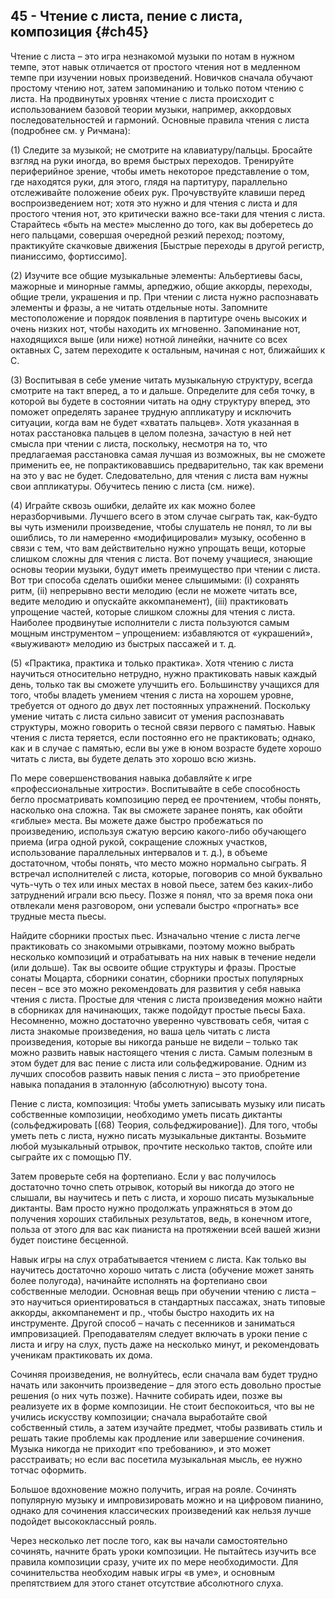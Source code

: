 ## 45 - Чтение с листа, пение с листа, композиция {#ch45}

Чтение с листа – это игра незнакомой музыки по нотам в нужном темпе, этот навык отличается от простого чтения нот в медленном темпе при изучении новых произведений. Новичков сначала обучают простому чтению нот, затем запоминанию и только потом чтению с листа. На продвинутых уровнях чтение с листа происходит с использованием базовой теории музыки, например, аккордовых последовательностей и гармоний. Основные правила чтения с листа (подробнее см. у Ричмана):

(1) Следите за музыкой; не смотрите на клавиатуру/пальцы. Бросайте взгляд на руки иногда, во время быстрых переходов. Тренируйте периферийное зрение, чтобы иметь некоторое представление о том, где находятся руки, для этого, глядя на партитуру, параллельно отслеживайте положение обеих рук. Прочувствуйте клавиши перед воспроизведением нот; хотя это нужно и для чтения с листа и для простого чтения нот, это критически важно все-таки для чтения с листа. Старайтесь «быть на месте» мысленно до того, как вы доберетесь до него пальцами, совершая очередной резкий переход; поэтому, практикуйте скачковые движения [Быстрые переходы в другой регистр, пианиссимо, фортиссимо].

(2) Изучите все общие музыкальные элементы: Альбертиевы басы, мажорные и минорные гаммы, арпеджио, общие аккорды, переходы, общие трели, украшения и пр. При чтении с листа нужно распознавать элементы и фразы, а не читать отдельные ноты. Запомните местоположение и порядок появления в партитуре очень высоких и очень низких нот, чтобы находить их мгновенно. Запоминание нот, находящихся выше (или ниже) нотной линейки, начните со всех октавных C, затем переходите к остальным, начиная с нот, ближайших к C.

(3) Воспитывая в себе умение читать музыкальную структуру, всегда смотрите на такт вперед, а то и дальше. Определите для себя точку, в которой вы будете в состоянии читать на одну структуру вперед, это поможет определять заранее трудную аппликатуру и исключить ситуации, когда вам не будет «хватать пальцев». Хотя указанная в нотах расстановка пальцев в целом полезна, зачастую в ней нет смысла при чтении с листа, поскольку, несмотря на то, что предлагаемая расстановка самая лучшая из возможных, вы не сможете применить ее, не попрактиковавшись предварительно, так как времени на это у вас не будет. Следовательно, для чтения с листа вам нужны свои аппликатуры. Обучитесь пению с листа (см. ниже).

(4) Играйте сквозь ошибки, делайте их как можно более неразборчивыми. Лучшего всего в этом случае сыграть так, как-будто вы чуть изменили произведение, чтобы слушатель не понял, то ли вы ошиблись, то ли намеренно «модифицировали» музыку, особенно в связи с тем, что вам действительно нужно упрощать вещи, которые слишком сложны для чтения с листа. Вот почему учащиеся, знающие основы теории музыки, будут иметь преимущество при чтении с листа. Вот три способа сделать ошибки менее слышимыми: (i) сохранять ритм, (ii) непрерывно вести мелодию (если не можете читать все, ведите мелодию и опускайте аккомпанемент), (iii) практиковать упрощение частей, которые слишком сложны для чтения с листа. Наиболее продвинутые исполнители с листа пользуются самым мощным инструментом – упрощением: избавляются от «украшений», «выуживают» мелодию из быстрых пассажей и т. д.

(5) «Практика, практика и только практика». Хотя чтению с листа научиться относительно нетрудно, нужно практиковать навык каждый день, только так вы сможете улучшить его. Большинству учащихся для того, чтобы владеть умением чтения с листа на хорошем уровне, требуется от одного до двух лет постоянных упражнений. Поскольку умение читать с листа сильно зависит от умения распознавать структуры, можно говорить о тесной связи первого с памятью. Навык чтения с листа теряется, если постоянно его не практиковать; однако, как и в случае с памятью, если вы уже в юном возрасте будете хорошо читать с листа, вы будете делать это хорошо всю жизнь.

По мере совершенствования навыка добавляйте к игре «профессиональные хитрости». Воспитывайте в себе способность бегло просматривать композицию перед ее прочтением, чтобы понять, насколько она сложна. Так вы сможете заранее понять, как обойти «гиблые» места. Вы можете даже быстро пробежаться по произведению, используя сжатую версию какого-либо обучающего приема (игра одной рукой, сокращение сложных участков, использование параллельных интервалов и т. д.), в объеме достаточном, чтобы понять, что место можно нормально сыграть. Я встречал исполнителей с листа, которые, поговорив со мной буквально чуть-чуть о тех или иных местах в новой пьесе, затем без каких-либо затруднений играли всю пьесу. Позже я понял, что за время пока они отвлекали меня разговором, они успевали быстро «прогнать» все трудные места пьесы.

Найдите сборники простых пьес. Изначально чтение с листа легче практиковать со знакомыми отрывками, поэтому можно выбрать несколько композиций и отрабатывать на них навык в течение недели (или дольше). Так вы освоите общие структуры и фразы. Простые сонаты Моцарта, сборники сонатин, сборники простых популярных песен – все это можно рекомендовать для развития у себя навыка чтения с листа. Простые для чтения с листа произведения можно найти в сборниках для начинающих, также подойдут простые пьесы Баха. Несомненно, можно достаточно уверенно чувствовать себя, читая с листа знакомые произведения, но ваша цель читать с листа произведения, которые вы никогда раньше не видели – только так можно развить навык настоящего чтения с листа. Самым полезным в этом будет для вас пение с листа или сольфеджирование. Одним из лучших способов развить навык пения с листа – это приобретение навыка попадания в эталонную (абсолютную) высоту тона.

Пение с листа, композиция: Чтобы уметь записывать музыку или писать собственные композиции, необходимо уметь писать диктанты (сольфеджировать [(68) Теория, сольфеджирование]). Для того, чтобы уметь петь с листа, нужно писать музыкальные диктанты. Возьмите любой музыкальный отрывок, прочтите несколько тактов, спойте или сыграйте их с помощью ПУ.

Затем проверьте себя на фортепиано. Если у вас получилось достаточно точно спеть отрывок, который вы никогда до этого не слышали, вы научитесь и петь с листа, и хорошо писать музыкальные диктанты. Вам просто нужно продолжать упражняться в этом до получения хороших стабильных результатов, ведь, в конечном итоге, польза от этого для вас как пианиста на протяжении всей вашей жизни будет поистине бесценной.

Навык игры на слух отрабатывается чтением с листа. Как только вы научитесь достаточно хорошо читать с листа (обучение может занять более полугода), начинайте исполнять на фортепиано свои собственные мелодии. Основная вещь при обучении чтению с листа – это научиться ориентироваться в стандартных пассажах, знать типовые аккорды, аккомпанемент и пр., чтобы быстро находить их на инструменте. Другой способ – начать с песенников и заниматься импровизацией. Преподавателям следует включать в уроки пение с листа и игру на слух, пусть даже на несколько минут, и рекомендовать ученикам практиковать их дома.

Сочиняя произведения, не волнуйтесь, если сначала вам будет трудно начать или закончить произведение – для этого есть довольно простые решения (о них чуть позже). Начните собирать идеи, позже вы реализуете их в форме композиции. Не стоит беспокоиться, что вы не учились искусству композиции; сначала выработайте свой собственный стиль, а затем изучайте предмет, чтобы развивать стиль и решать такие проблемы как продление или завершение сочинения. Музыка никогда не приходит «по требованию», и это может расстраивать; но если вас посетила музыкальная мысль, ее нужно тотчас оформить.

Большое вдохновение можно получить, играя на рояле. Сочинять популярную музыку и импровизировать можно и на цифровом пианино, однако для сочинения классических произведений как нельзя лучше подойдет высококлассный рояль.

Через несколько лет после того, как вы начали самостоятельно сочинять, начните брать уроки композиции. Не пытайтесь изучить все правила композиции сразу, учите их по мере необходимости. Для сочинительства необходим навык игры «в уме», и основным препятствием для этого станет отсутствие абсолютного слуха.
